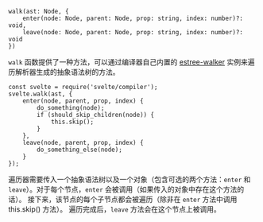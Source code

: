 ```
walk(ast: Node, {
	enter(node: Node, parent: Node, prop: string, index: number)?: void,
	leave(node: Node, parent: Node, prop: string, index: number)?: void
})
```

`walk` 函数提供了一种方法，可以通过编译器自己内置的 [estree-walker](https://github.com/Rich-Harris/estree-walker) 实例来遍历解析器生成的抽象语法树的方法。

```
const svelte = require('svelte/compiler');
svelte.walk(ast, {
	enter(node, parent, prop, index) {
		do_something(node);
		if (should_skip_children(node)) {
			this.skip();
		}
	},
	leave(node, parent, prop, index) {
		do_something_else(node);
	}
});
```

遍历器需要传入一个抽象语法树以及一个对象（包含可选的两个方法：`enter` 和 `leave`）。对于每个节点，`enter` 会被调用（如果传入的对象中存在这个方法的话）。
接下来，该节点的每个子节点都会被遍历（除非在 `enter` 方法中调用 this.skip() 方法）。
遍历完成后，`leave` 方法会在这个节点上被调用。